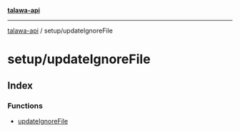 [**talawa-api**](../../README.md)

***

[talawa-api](../../modules.md) / setup/updateIgnoreFile

# setup/updateIgnoreFile

## Index

### Functions

- [updateIgnoreFile](functions/updateIgnoreFile.md)
